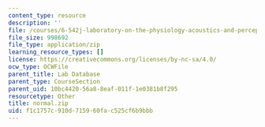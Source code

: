 ```yaml
---
content_type: resource
description: ''
file: /courses/6-542j-laboratory-on-the-physiology-acoustics-and-perception-of-speech-fall-2005/f1c1757c910d715960fac525cf6b9bbb_normal.zip
file_size: 998692
file_type: application/zip
learning_resource_types: []
license: https://creativecommons.org/licenses/by-nc-sa/4.0/
ocw_type: OCWFile
parent_title: Lab Database
parent_type: CourseSection
parent_uid: 10bc4420-56a8-8eaf-011f-1e0381b8f295
resourcetype: Other
title: normal.zip
uid: f1c1757c-910d-7159-60fa-c525cf6b9bbb
---
```

